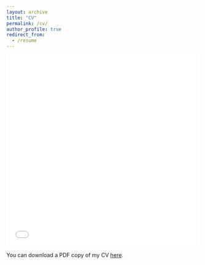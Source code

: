 ```yaml
---
layout: archive
title: "CV"
permalink: /cv/
author_profile: true
redirect_from:
  - /resume
---
```


<iframe src="/files/pdf/CV_mohammad_noaeen_final_version_website20240703.pdf" width="100%" height="500" frameborder="no" border="0" marginwidth="0" marginheight="0"></iframe>

You can download a PDF copy of my CV [here](/files/pdf/CV_mohammad_noaeen_final_version_website20240703.pdf).

